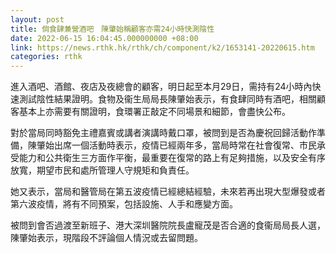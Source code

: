 ```yaml
---
layout: post
title: 倘食肆兼營酒吧　陳肇始稱顧客亦需24小時快測陰性
date: 2022-06-15 16:04:45.000000000 +08:00
link: https://news.rthk.hk/rthk/ch/component/k2/1653141-20220615.htm
categories: rthk
---
```


進入酒吧、酒館、夜店及夜總會的顧客，明日起至本月29日，需持有24小時內快速測試陰性結果證明。食物及衞生局局長陳肇始表示，有食肆同時有酒吧，相關顧客基本上亦需要有關證明，食環署正敲定不同場景和細節，會盡快公布。

對於當局同時豁免主禮嘉賓或講者演講時戴口罩，被問到是否為慶祝回歸活動作準備，陳肇始出席一個活動時表示，疫情已經兩年多，當局時常在社會復常、市民承受能力和公共衛生三方面作平衡，最重要在復常的路上有足夠措施，以及安全有序放寬，期望市民和處所管理人守規矩和負責任。

她又表示，當局和醫管局在第五波疫情已經總結經驗，未來若再出現大型爆發或者第六波疫情，將有不同預案，包括設施、人手和應變方面。

被問到會否過渡至新班子、港大深圳醫院院長盧寵茂是否合適的食衞局局長人選，陳肇始表示，現階段不評論個人情況或去留問題。
